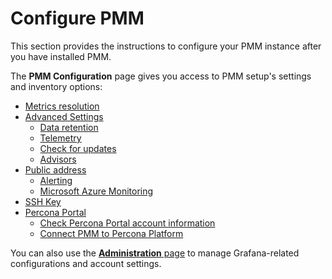 # Configure PMM

This section provides the instructions to configure your PMM instance after you have installed PMM.

The **PMM Configuration** page gives you access to PMM setup's settings and inventory options:

* [Metrics resolution](metrics_res.md)
* [Advanced Settings](advanced_settings.md)
    * [Data retention](advanced_settings.md#data-retention)
    * [Telemetry](advanced_settings.md#telemetry)
    * [Check for updates](advanced_settings.md#check-for-updates)
    * [Advisors](advanced_settings.md#advisors)
* [Public address](../configure-pmm/advanced_settings.md#public-address)
    * [Alerting](../configure-pmm/advanced_settings.md#alerting)
    * [Microsoft Azure Monitoring](../configure-pmm/advanced_settings.md#microsoft-azure-monitoring)
* [SSH Key](ssh.md)
* [Percona Portal](../configure-pmm/percona_platform/integrate_with_percona_platform.md)
    * [Check Percona Portal account information](../configure-pmm/percona_platform/account-info.md)
    * [Connect PMM to Percona Platform](../configure-pmm/percona_platform/check_percona_platform.md)
  
You can also use the [**Administration** page](../admin/index.md) to manage Grafana-related configurations and account settings.
